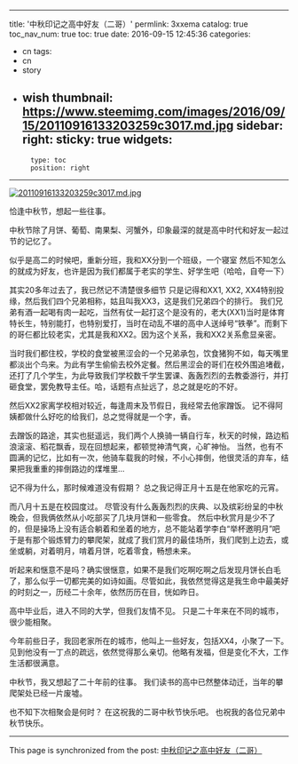 
---
title: '中秋印记之高中好友（二哥）'
permlink: 3xxema
catalog: true
toc_nav_num: true
toc: true
date: 2016-09-15 12:45:36
categories:
- cn
tags:
- cn
- story
- wish
thumbnail: https://www.steemimg.com/images/2016/09/15/20110916133203259c3017.md.jpg
sidebar:
    right:
        sticky: true
widgets:
    -
        type: toc
        position: right
---


[![20110916133203259c3017.md.jpg](https://www.steemimg.com/images/2016/09/15/20110916133203259c3017.md.jpg)](https://www.steemimg.com/image/1tMl0)

恰逢中秋节，想起一些往事。

中秋节除了月饼、葡萄、南果梨、河蟹外，印象最深的就是高中时代和好友一起过节的记忆了。

似乎是高二的时候吧，重新分班，我和XX分到一个班级，一个寝室
然后不知怎么的就成为好友，也许是因为我们都属于老实的学生、好学生吧（哈哈，自夸一下）

其实20多年过去了，我已然记不清楚很多细节
只是记得和XX1, XX2, XX4特别投缘，然后我们四个兄弟相称，姑且叫我XX3，这是我们兄弟四个的排行。
我们兄弟有酒一起喝有肉一起吃，当然有仗一起打这个是没有的，老大(XX1)当时是体育特长生，特别能打，也特别爱打，当时在动乱不堪的高中人送绰号“铁拳”。而剩下的哥仨都比较老实，尤其是我和XX2。因为这个关系，我和XX2关系愈显亲密。

当时我们都住校，学校的食堂被黑涩会的一个兄弟承包，饮食猪狗不如，每天嘴里都淡出个鸟来。为此有学生偷偷去校外定餐。然后黑涩会的哥们在校外围追堵截，还打了几个学生，为此导致我们学校数千学生罢课、轰轰烈烈的去教委游行，并打砸食堂，罢免教导主任。哈，话题有点扯远了，总之就是吃的不好。

然后XX2家离学校相对较近，每逢周末及节假日，我经常去他家蹭饭。
记不得阿姨都做什么好吃的给我们，总之觉得就是一个字，香。

去蹭饭的路途，其实也挺遥远，我们两个人换骑一辆自行车，秋天的时候，路边稻浪滚滚、稻花飘香，现在回想起来，都顿觉神清气爽，心旷神怡。
当然，也有不圆满的记忆，比如有一次，他骑车载我的时候，不小心摔倒，他很灵活的弃车，结果把我重重的摔倒路边的煤堆里...

记不得为什么，那时候难道没有假期？
总之我记得正月十五是在他家吃的元宵。

而八月十五是在校园度过。
尽管没有什么轰轰烈烈的庆典、以及缤彩纷呈的中秋晚会，但我俩依然从小吃部买了几块月饼和一些零食。
然后中秋赏月是少不了的，但是操场上没有适合躺着和坐着的地方，总不能站着学李白“举杯邀明月”吧
于是有那个锻炼臂力的攀爬架，就成了我们赏月的最佳场所，我们爬到上边去，或坐或躺，对着明月，啃着月饼，吃着零食，畅想未来。

听起来和惬意不是吗？确实很惬意，如果不是我们吃啊吃啊之后发现月饼长白毛了，那么似乎一切都完美的如诗如画。尽管如此，我依然觉得这是我生命中最美好的时刻之一，历经二十余年，依然历历在目，恍如昨日。

高中毕业后，进入不同的大学，但我们友情不见。
只是二十年来在不同的城市，很少能相聚。

今年前些日子，我回老家所在的城市，他叫上一些好友，包括XX4，小聚了一下。
见到他没有一丁点的疏远，依然觉得那么亲切。他略有发福，但是变化不大，工作生活都很满意。

中秋节，我又想起了二十年前的往事。
我们读书的高中已然整体动迁，当年的攀爬架处已经一片废墟。

也不知下次相聚会是何时？
在这祝我的二哥中秋节快乐吧。
也祝我的各位兄弟中秋节快乐。

- - -

This page is synchronized from the post: [中秋印记之高中好友（二哥）](https://steemit.com/@oflyhigh/3xxema)
